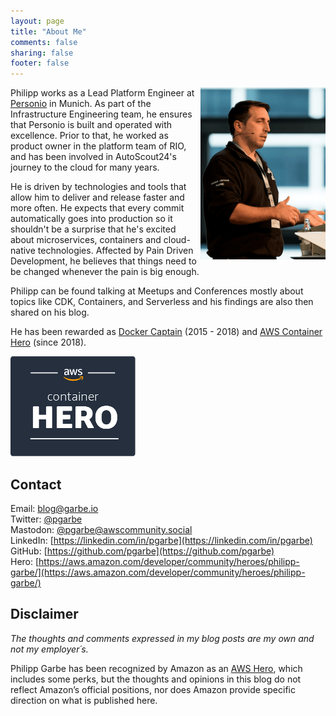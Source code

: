 ```yaml
---
layout: page
title: "About Me"
comments: false
sharing: false
footer: false
---
```


<img src="/assets/philipp.png" alt="Philipp Garbe" style="float: right; width: 200px;"/>

Philipp works as a Lead Platform Engineer at [Personio](https://www.personio.com) in Munich. As part of the Infrastructure Engineering team, he ensures that Personio is built and operated with excellence. Prior to that, he worked as product owner in the platform team of RIO, and has been involved in AutoScout24's journey to the cloud for many years.

He is driven by technologies and tools that allow him to deliver and release faster and more often. He expects that every commit automatically goes into production so it shouldn't be a surprise that he's excited about microservices, containers and cloud-native technologies. Affected by Pain Driven Development, he believes that things need to be changed whenever the pain is big enough.

Philipp can be found talking at Meetups and Conferences mostly about topics like CDK, Containers, and Serverless and his findings are also then shared on his blog. 

He has been rewarded as [Docker Captain](https://www.docker.com/community/docker-captains) (2015 - 2018) and [AWS Container Hero](https://aws.amazon.com/developer/community/heroes/philipp-garbe/) (since 2018).

<div style="display:inline-block">
<img src="/assets/hero.png" alt="AWS Container Hero" style="float: left; width: 200px;"/>
</div>

## Contact
Email: [blog@garbe.io](mailto:blog@garbe.io)  
Twitter: [@pgarbe](https://twitter.com/pgarbe)  
Mastodon: [@pgarbe@awscommunity.social](https://awscommunity.social/@pgarbe)  
LinkedIn: [https://linkedin.com/in/pgarbe](https://linkedin.com/in/pgarbe)  
GitHub: [https://github.com/pgarbe](https://github.com/pgarbe)  
Hero: [https://aws.amazon.com/developer/community/heroes/philipp-garbe/](https://aws.amazon.com/developer/community/heroes/philipp-garbe/)  

## Disclaimer
*The thoughts and comments expressed in my blog posts are my own and not my employer´s.*

Philipp Garbe has been recognized by Amazon as an [AWS Hero](https://aws.amazon.com/developer/community/heroes/philipp-garbe/), which includes some perks, but the thoughts and opinions in this blog do not reflect Amazon’s official positions, nor does Amazon provide specific direction on what is published here.
